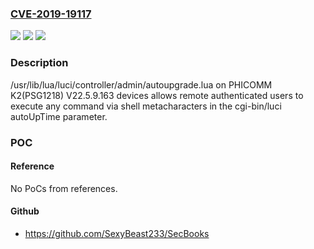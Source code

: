 ### [CVE-2019-19117](https://cve.mitre.org/cgi-bin/cvename.cgi?name=CVE-2019-19117)
![](https://img.shields.io/static/v1?label=Product&message=n%2Fa&color=blue)
![](https://img.shields.io/static/v1?label=Version&message=n%2Fa&color=blue)
![](https://img.shields.io/static/v1?label=Vulnerability&message=n%2Fa&color=brighgreen)

### Description

/usr/lib/lua/luci/controller/admin/autoupgrade.lua on PHICOMM K2(PSG1218) V22.5.9.163 devices allows remote authenticated users to execute any command via shell metacharacters in the cgi-bin/luci autoUpTime parameter.

### POC

#### Reference
No PoCs from references.

#### Github
- https://github.com/SexyBeast233/SecBooks

